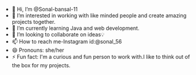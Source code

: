 - 👋 Hi, I’m @Sonal-bansal-11
- 👀 I’m interested in working with like minded people and create amazing projects together.
- 🌱 I’m currently learning Java and web development.
- 💞️ I’m looking to collaborate on ideas💡
- 📫 How to reach me-Instagram id:@sonal_56
- 😄 Pronouns: she/her
- ⚡ Fun fact: I'm a curious and fun person to work with.I like to think out of the box for my projects.

<!---
Sonal-bansal-11/Sonal-bansal-11 is a ✨ special ✨ repository because its `README.md` (this file) appears on your GitHub profile.
You can click the Preview link to take a look at your changes.
--->
